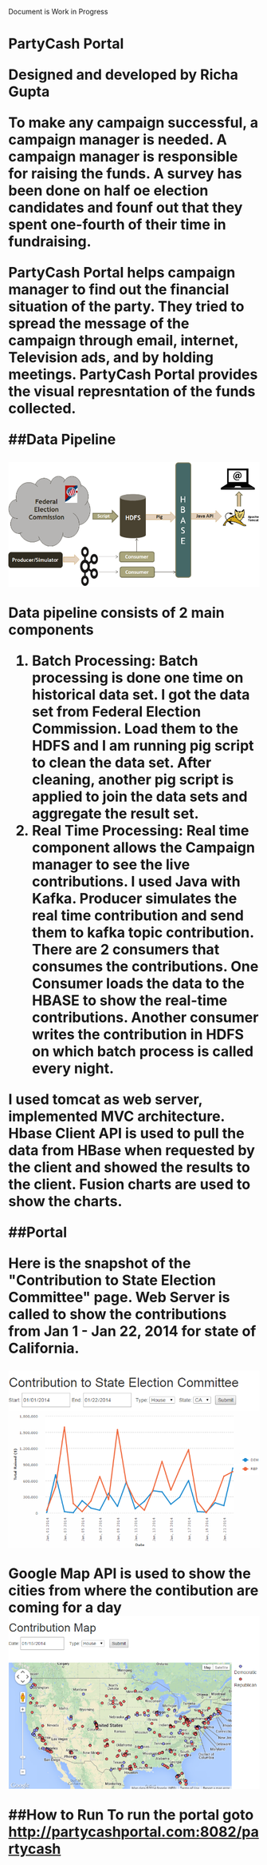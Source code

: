 Document is Work in Progress


<h1>PartyCash Portal

Designed and developed by <b>Richa Gupta</b>

<p>To make any campaign successful, a campaign manager is needed. A campaign manager is responsible for raising the funds. A survey has been done on half oe election candidates and founf out that they spent one-fourth of their time in fundraising.

<p>PartyCash Portal helps campaign manager to find out the financial situation of the party. They tried to spread the message of the campaign through email, internet, Television ads, and by holding meetings. PartyCash Portal provides the visual represntation of the funds collected.

##Data Pipeline

<img src="images/datapipeline.png">

<p>Data pipeline consists of 2 main components

1. Batch Processing:
   Batch processing is done one time on historical data set. I got the data set from Federal Election Commission. Load them to the HDFS and I am running pig script to clean the data set. After cleaning, another pig script is applied to join the data sets and aggregate the result set.
2. Real Time Processing: 
  Real time component allows the Campaign manager to see the live contributions. I used Java with Kafka. Producer simulates the real time contribution and send them to kafka topic contribution. There are 2 consumers that consumes the contributions. One Consumer loads the data to the HBASE to show the real-time contributions. Another consumer writes the contribution in HDFS on which batch process is called every night.

I used tomcat as web server, implemented MVC architecture. Hbase Client API is used to pull the data from HBase when requested by the client and showed the results to the client. Fusion charts are used to show the charts.
 
##Portal

Here is the snapshot of the "Contribution to State Election Committee" page. 
Web Server is called to show the contributions from Jan 1 - Jan 22, 2014 for state of California. 

<img src="images/state_new.PNG">

Google Map API is used to show the cities from where the contibution are coming for a day
<img src="images/map.png">

##How to Run
To run the portal goto http://partycashportal.com:8082/partycash




